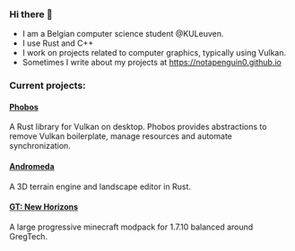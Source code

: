 ### Hi there 👋

- I am a Belgian computer science student @KULeuven.
- I use Rust and C++
- I work on projects related to computer graphics, typically using Vulkan.
- Sometimes I write about my projects at <https://notapenguin0.github.io>

### Current projects:

#### [Phobos](https://github.com/NotAPenguin0/phobos-rs)

A Rust library for Vulkan on desktop. Phobos provides abstractions to remove Vulkan boilerplate, manage resources and automate
synchronization.

#### [Andromeda](https://github.com/NotAPenguin0/andromeda-rs)

A 3D terrain engine and landscape editor in Rust.

#### [GT: New Horizons](https://github.com/GTNewHorizons/)

A large progressive minecraft modpack for 1.7.10 balanced around GregTech.
